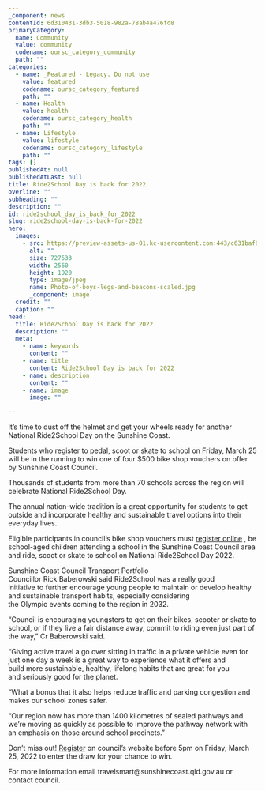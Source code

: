```yaml
---
_component: news
contentId: 6d310431-3db3-5018-982a-78ab4a476fd8
primaryCategory:
  name: Community
  value: community
  codename: oursc_category_community
  path: ""
categories:
  - name: _Featured - Legacy. Do not use
    value: featured
    codename: oursc_category_featured
    path: ""
  - name: Health
    value: health
    codename: oursc_category_health
    path: ""
  - name: Lifestyle
    value: lifestyle
    codename: oursc_category_lifestyle
    path: ""
tags: []
publishedAt: null
publishedAtLast: null
title: Ride2School Day is back for 2022
overline: ""
subheading: ""
description: ""
id: ride2school_day_is_back_for_2022
slug: ride2school-day-is-back-for-2022
hero:
  images:
    - src: https://preview-assets-us-01.kc-usercontent.com:443/c631baf8-1b46-001f-580c-d0001b68b4a8/e9f9938c-9088-4eee-80b6-cd57b3fe6ec7/Photo-of-boys-legs-and-beacons-scaled.jpg
      alt: ""
      size: 727533
      width: 2560
      height: 1920
      type: image/jpeg
      name: Photo-of-boys-legs-and-beacons-scaled.jpg
      _component: image
  credit: ""
  caption: ""
head:
  title: Ride2School Day is back for 2022
  description: ""
  meta:
    - name: keywords
      content: ""
    - name: title
      content: Ride2School Day is back for 2022
    - name: description
      content: ""
    - name: image
      image: ""

---
```

It’s time to dust off the helmet and get your wheels ready for another National Ride2School Day on the Sunshine Coast.

Students who register to pedal, scoot or skate to school on Friday, March 25 will be in the running to win one of four $500 bike shop vouchers on offer by Sunshine Coast Council.

Thousands of students from more than 70 schools across the region will celebrate National Ride2School Day.

The annual nation-wide tradition is a great opportunity for students to get outside and incorporate healthy and sustainable travel options into their everyday lives.

Eligible participants in council’s bike shop vouchers must [register online](https://events.r20.constantcontact.com/register/eventReg?oeidk=a07eixf6h5v6724cfec&oseq=&c=&ch=)
, be school-aged children attending a school in the Sunshine Coast Council area and ride, scoot or skate to school on National Ride2School Day 2022.

Sunshine Coast Council Transport Portfolio Councillor Rick Baberowski said Ride2School was a really good initiative to further encourage young people to maintain or develop healthy and sustainable transport habits, especially considering the Olympic events coming to the region in 2032. 

“Council is encouraging youngsters to get on their bikes, scooter or skate to school, or if they live a fair distance away, commit to riding even just part of the way,” Cr Baberowski said.

“Giving active travel a go over sitting in traffic in a private vehicle even for just one day a week is a great way to experience what it offers and build more sustainable, healthy, lifelong habits that are great for you and seriously good for the planet.

“What a bonus that it also helps reduce traffic and parking congestion and makes our school zones safer. 

“Our region now has more than 1400 kilometres of sealed pathways and we’re moving as quickly as possible to improve the pathway network with an emphasis on those around school precincts.”

Don’t miss out! [Register](https://events.r20.constantcontact.com/register/eventReg?oeidk=a07eixf6h5v6724cfec&oseq=&c=&ch=)
&#x20;on council’s website before 5pm on Friday, March 25, 2022 to enter the draw for your chance to win.  

For more information email travelsmart\@sunshinecoast.qld.gov.au or contact council.
